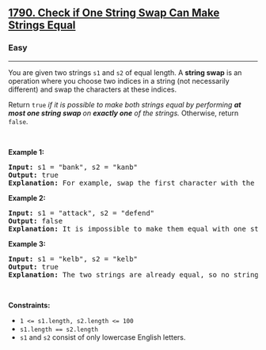<h2><a href="https://leetcode.com/problems/check-if-one-string-swap-can-make-strings-equal/">1790. Check if One String Swap Can Make Strings Equal</a></h2><h3>Easy</h3><hr><div style="user-select: auto;"><p style="user-select: auto;">You are given two strings <code style="user-select: auto;">s1</code> and <code style="user-select: auto;">s2</code> of equal length. A <strong style="user-select: auto;">string swap</strong> is an operation where you choose two indices in a string (not necessarily different) and swap the characters at these indices.</p>

<p style="user-select: auto;">Return <code style="user-select: auto;">true</code> <em style="user-select: auto;">if it is possible to make both strings equal by performing <strong style="user-select: auto;">at most one string swap </strong>on <strong style="user-select: auto;">exactly one</strong> of the strings. </em>Otherwise, return <code style="user-select: auto;">false</code>.</p>

<p style="user-select: auto;">&nbsp;</p>
<p style="user-select: auto;"><strong style="user-select: auto;">Example 1:</strong></p>

<pre style="user-select: auto;"><strong style="user-select: auto;">Input:</strong> s1 = "bank", s2 = "kanb"
<strong style="user-select: auto;">Output:</strong> true
<strong style="user-select: auto;">Explanation:</strong> For example, swap the first character with the last character of s2 to make "bank".
</pre>

<p style="user-select: auto;"><strong style="user-select: auto;">Example 2:</strong></p>

<pre style="user-select: auto;"><strong style="user-select: auto;">Input:</strong> s1 = "attack", s2 = "defend"
<strong style="user-select: auto;">Output:</strong> false
<strong style="user-select: auto;">Explanation:</strong> It is impossible to make them equal with one string swap.
</pre>

<p style="user-select: auto;"><strong style="user-select: auto;">Example 3:</strong></p>

<pre style="user-select: auto;"><strong style="user-select: auto;">Input:</strong> s1 = "kelb", s2 = "kelb"
<strong style="user-select: auto;">Output:</strong> true
<strong style="user-select: auto;">Explanation:</strong> The two strings are already equal, so no string swap operation is required.
</pre>

<p style="user-select: auto;">&nbsp;</p>
<p style="user-select: auto;"><strong style="user-select: auto;">Constraints:</strong></p>

<ul style="user-select: auto;">
	<li style="user-select: auto;"><code style="user-select: auto;">1 &lt;= s1.length, s2.length &lt;= 100</code></li>
	<li style="user-select: auto;"><code style="user-select: auto;">s1.length == s2.length</code></li>
	<li style="user-select: auto;"><code style="user-select: auto;">s1</code> and <code style="user-select: auto;">s2</code> consist of only lowercase English letters.</li>
</ul>
</div>